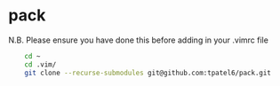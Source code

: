 # pack

N.B. Please ensure you have done this before adding in your .vimrc file

```bash
	cd ~
	cd .vim/
	git clone --recurse-submodules git@github.com:tpatel6/pack.git
```

